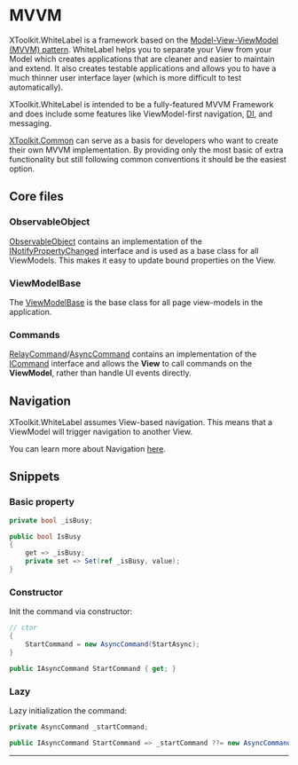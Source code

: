# MVVM

XToolkit.WhiteLabel is a framework based on the [Model-View-ViewModel (MVVM) pattern](https://en.wikipedia.org/wiki/Model%E2%80%93view%E2%80%93viewmodel). WhiteLabel helps you to separate your View from your Model which creates applications that are cleaner and easier to maintain and extend. It also creates testable applications and allows you to have a much thinner user interface layer (which is more difficult to test automatically).

XToolkit.WhiteLabel is intended to be a fully-featured MVVM Framework and does include some features like ViewModel-first navigation, [DI](di.md), and messaging.

[XToolkit.Common](../common.md) can serve as a basis for developers who want to create their own MVVM implementation. By providing only the most basic of extra functionality but still following common conventions it should be the easiest option.

## Core files

### ObservableObject

[ObservableObject](xref:Softeq.XToolkit.Common.ObservableObject) contains an implementation of the [INotifyPropertyChanged](xref:System.ComponentModel.INotifyPropertyChanged) interface and is used as a base class for all ViewModels. This makes it easy to update bound properties on the View.

### ViewModelBase

The [ViewModelBase](xref:Softeq.XToolkit.WhiteLabel.Mvvm.ViewModelBase) is the base class for all page view-models in the application.

### Commands

[RelayCommand](xref:Softeq.XToolkit.Common.Commands.RelayCommand)/[AsyncCommand](xref:Softeq.XToolkit.Common.Commands.AsyncCommand) contains an implementation of the [ICommand](xref:System.Windows.Input.ICommand) interface and allows the **View** to call commands on the **ViewModel**, rather than handle UI events directly.

## Navigation

XToolkit.WhiteLabel assumes View-based navigation. This means that a ViewModel will trigger navigation to another View.

You can learn more about Navigation [here](navigation.md).

## Snippets

### Basic property

```cs
private bool _isBusy;

public bool IsBusy
{
    get => _isBusy;
    private set => Set(ref _isBusy, value);
}
```

### Constructor

Init the command via constructor:

```cs
// ctor
{
    StartCommand = new AsyncCommand(StartAsync);
}

public IAsyncCommand StartCommand { get; }
```

### Lazy

Lazy initialization the command:

```cs
private AsyncCommand _startCommand;

public IAsyncCommand StartCommand => _startCommand ??= new AsyncCommand(StartAsync);
```

---

